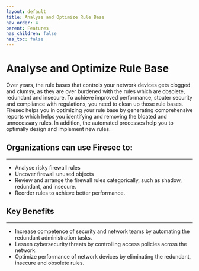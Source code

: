 ```yaml
---
layout: default
title: Analyse and Optimize Rule Base
nav_order: 4
parent: Features
has_children: false
has_toc: false
---
```



# **Analyse and Optimize Rule Base**
Over years, the rule bases that controls your network devices gets clogged and clumsy, as they are over burdened with the rules which are obsolete, redundant and insecure. To achieve improved performance, stouter security and compliance with regulations, you need to clean up those rule bases.
Firesec helps you in optimizing your rule base by generating comprehensive reports which helps you identifying and removing the bloated and unnecessary rules. In addition, the automated processes help you to optimally design and implement new rules.
## Organizations can use Firesec to:
---
* Analyse risky firewall rules
* Uncover firewall unused objects
* Review and arrange the firewall rules categorically, such as shadow, redundant, and insecure.
* Reorder rules to achieve better performance.
## Key Benefits
---
* Increase competence of security and network teams by automating the redundant administration tasks.
* Lessen cybersecurity threats by controlling access policies across the network. 
* Optimize performance of network devices by eliminating the redundant, insecure and obsolete rules.

